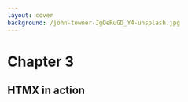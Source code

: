 ```yaml
---
layout: cover
background: /john-towner-JgOeRuGD_Y4-unsplash.jpg
---
```


# Chapter 3

## HTMX in action
